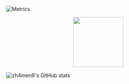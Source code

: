 <!-- Metrics（GitHub 信息统计） -->
![Metrics](https://metrics.lecoq.io/zh4men9?template=classic&base=header%2C%20activity%2C%20community%2C%20repositories%2C%20metadata&base.indepth=false&base.hireable=false&base.skip=false&config.timezone=Asia%2FShanghai)

<!-- GitHub Stats Card（GitHub 统计卡片） -->
<div align="center"> <img height="137px" src="https://github-readme-stats.vercel.app/api?username=zh4men9&hide_title=true&hide_border=true&show_icons=trueline_height=21&text_color=000&icon_color=000&bg_color=0,ea6161,ffc64d,fffc4d,52fa5a&theme=graywhite" /> </div>

![zh4men9's GitHub stats](https://github-readme-stats.vercel.app/api?username=zh4men9&show_icons=true&theme=transparent)